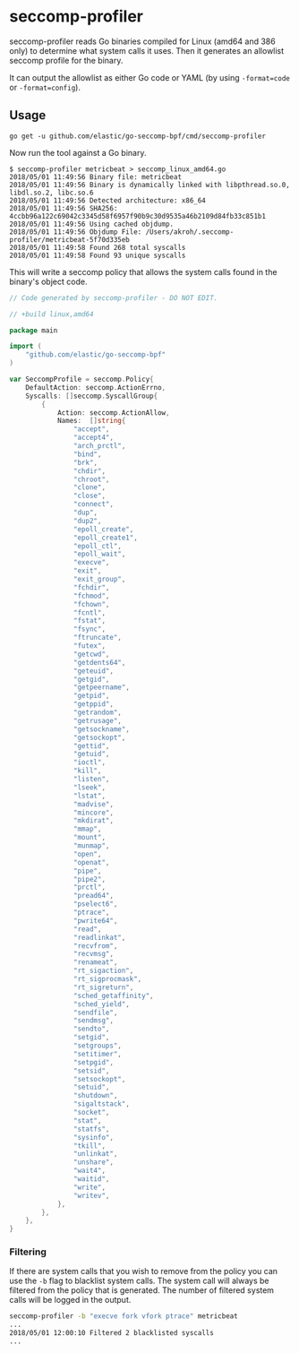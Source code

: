 # seccomp-profiler

seccomp-profiler reads Go binaries compiled for Linux (amd64 and 386 only) to
determine what system calls it uses. Then it generates an allowlist seccomp
profile for the binary.

It can output the allowlist as either Go code or YAML (by using `-format=code`
or `-format=config`).

## Usage

`go get -u github.com/elastic/go-seccomp-bpf/cmd/seccomp-profiler`

Now run the tool against a Go binary.

```
$ seccomp-profiler metricbeat > seccomp_linux_amd64.go
2018/05/01 11:49:56 Binary file: metricbeat
2018/05/01 11:49:56 Binary is dynamically linked with libpthread.so.0, libdl.so.2, libc.so.6
2018/05/01 11:49:56 Detected architecture: x86_64
2018/05/01 11:49:56 SHA256: 4ccbb96a122c69042c3345d58f6957f90b9c30d9535a46b2109d84fb33c851b1
2018/05/01 11:49:56 Using cached objdump.
2018/05/01 11:49:56 Objdump File: /Users/akroh/.seccomp-profiler/metricbeat-5f70d335eb
2018/05/01 11:49:58 Found 268 total syscalls
2018/05/01 11:49:58 Found 93 unique syscalls
```

This will write a seccomp policy that allows the system calls found in the
binary's object code.

```go
// Code generated by seccomp-profiler - DO NOT EDIT.

// +build linux,amd64

package main

import (
    "github.com/elastic/go-seccomp-bpf"
)

var SeccompProfile = seccomp.Policy{
    DefaultAction: seccomp.ActionErrno,
    Syscalls: []seccomp.SyscallGroup{
        {
            Action: seccomp.ActionAllow,
            Names:  []string{
                "accept",
                "accept4",
                "arch_prctl",
                "bind",
                "brk",
                "chdir",
                "chroot",
                "clone",
                "close",
                "connect",
                "dup",
                "dup2",
                "epoll_create",
                "epoll_create1",
                "epoll_ctl",
                "epoll_wait",
                "execve",
                "exit",
                "exit_group",
                "fchdir",
                "fchmod",
                "fchown",
                "fcntl",
                "fstat",
                "fsync",
                "ftruncate",
                "futex",
                "getcwd",
                "getdents64",
                "geteuid",
                "getgid",
                "getpeername",
                "getpid",
                "getppid",
                "getrandom",
                "getrusage",
                "getsockname",
                "getsockopt",
                "gettid",
                "getuid",
                "ioctl",
                "kill",
                "listen",
                "lseek",
                "lstat",
                "madvise",
                "mincore",
                "mkdirat",
                "mmap",
                "mount",
                "munmap",
                "open",
                "openat",
                "pipe",
                "pipe2",
                "prctl",
                "pread64",
                "pselect6",
                "ptrace",
                "pwrite64",
                "read",
                "readlinkat",
                "recvfrom",
                "recvmsg",
                "renameat",
                "rt_sigaction",
                "rt_sigprocmask",
                "rt_sigreturn",
                "sched_getaffinity",
                "sched_yield",
                "sendfile",
                "sendmsg",
                "sendto",
                "setgid",
                "setgroups",
                "setitimer",
                "setpgid",
                "setsid",
                "setsockopt",
                "setuid",
                "shutdown",
                "sigaltstack",
                "socket",
                "stat",
                "statfs",
                "sysinfo",
                "tkill",
                "unlinkat",
                "unshare",
                "wait4",
                "waitid",
                "write",
                "writev",
            },
        },
    },
}
```

### Filtering

If there are system calls that you wish to remove from the policy you can use
the `-b` flag to blacklist system calls. The system call will always be
filtered from the policy that is generated. The number of filtered system calls
will be logged in the output.

```sh
seccomp-profiler -b "execve fork vfork ptrace" metricbeat
...
2018/05/01 12:00:10 Filtered 2 blacklisted syscalls
...
```
